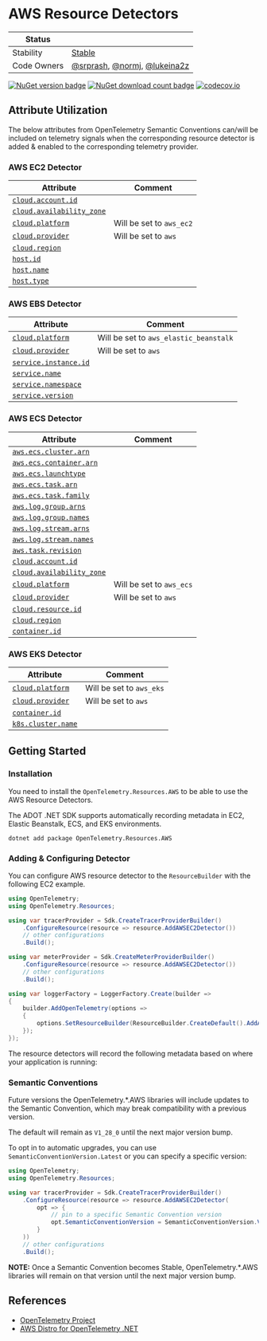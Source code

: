 # AWS Resource Detectors

| Status      |           |
| ----------- | --------- |
| Stability   | [Stable](../../README.md#stable) |
| Code Owners | [@srprash](https://github.com/srprash), [@normj](https://github.com/normj), [@lukeina2z](https://github.com/lukeina2z) |

[![NuGet version badge](https://img.shields.io/nuget/v/OpenTelemetry.Resources.AWS)](https://www.nuget.org/packages/OpenTelemetry.Resources.AWS)
[![NuGet download count badge](https://img.shields.io/nuget/dt/OpenTelemetry.Resources.AWS)](https://www.nuget.org/packages/OpenTelemetry.Resources.AWS)
[![codecov.io](https://codecov.io/gh/open-telemetry/opentelemetry-dotnet-contrib/branch/main/graphs/badge.svg?flag=unittests-Resources.AWS)](https://app.codecov.io/gh/open-telemetry/opentelemetry-dotnet-contrib?flags[0]=unittests-Resources.AWS)

## Attribute Utilization

The below attributes from OpenTelemetry Semantic Conventions can/will be included
on telemetry signals when the corresponding resource detector is
added & enabled to the corresponding telemetry provider.

### AWS EC2 Detector

| Attribute | Comment |
| --- | --- |
| [`cloud.account.id`](https://opentelemetry.io/docs/specs/semconv/registry/attributes/cloud/#cloud-account-id) | |
| [`cloud.availability_zone`](https://opentelemetry.io/docs/specs/semconv/registry/attributes/cloud/#cloud-availability-zone) | |
| [`cloud.platform`](https://opentelemetry.io/docs/specs/semconv/registry/attributes/cloud/#cloud-platform) | Will be set to `aws_ec2` |
| [`cloud.provider`](https://opentelemetry.io/docs/specs/semconv/registry/attributes/cloud/#cloud-provider) | Will be set to `aws` |
| [`cloud.region`](https://opentelemetry.io/docs/specs/semconv/registry/attributes/cloud/#cloud-region) | |
| [`host.id`](https://opentelemetry.io/docs/specs/semconv/registry/attributes/host/#host-id) | |
| [`host.name`](https://opentelemetry.io/docs/specs/semconv/registry/attributes/host/#host-name) | |
| [`host.type`](https://opentelemetry.io/docs/specs/semconv/registry/attributes/host/#host-type) | |

### AWS EBS Detector

| Attribute | Comment |
| --- | --- |
| [`cloud.platform`](https://opentelemetry.io/docs/specs/semconv/registry/attributes/cloud/#cloud-platform) | Will be set to `aws_elastic_beanstalk` |
| [`cloud.provider`](https://opentelemetry.io/docs/specs/semconv/registry/attributes/cloud/#cloud-provider) | Will be set to `aws` |
| [`service.instance.id`](https://opentelemetry.io/docs/specs/semconv/registry/attributes/service/#service-instance-id) | |
| [`service.name`](https://opentelemetry.io/docs/specs/semconv/registry/attributes/service/#service-name) | |
| [`service.namespace`](https://opentelemetry.io/docs/specs/semconv/registry/attributes/service/#service-namespace) | |
| [`service.version`](https://opentelemetry.io/docs/specs/semconv/registry/attributes/service/#service-version) | |

### AWS ECS Detector

| Attribute | Comment |
| --- | --- |
| [`aws.ecs.cluster.arn`](https://opentelemetry.io/docs/specs/semconv/registry/attributes/aws/#aws-ecs-cluster-arn) | |
| [`aws.ecs.container.arn`](https://opentelemetry.io/docs/specs/semconv/registry/attributes/aws/#aws-ecs-container-arn) | |
| [`aws.ecs.launchtype`](https://opentelemetry.io/docs/specs/semconv/registry/attributes/aws/#aws-ecs-launchtype) | |
| [`aws.ecs.task.arn`](https://opentelemetry.io/docs/specs/semconv/registry/attributes/aws/#aws-ecs-task-arn) | |
| [`aws.ecs.task.family`](https://opentelemetry.io/docs/specs/semconv/registry/attributes/aws/#aws-ecs-task-family) | |
| [`aws.log.group.arns`](https://opentelemetry.io/docs/specs/semconv/registry/attributes/aws/#aws-log-group-arns) | |
| [`aws.log.group.names`](https://opentelemetry.io/docs/specs/semconv/registry/attributes/aws/#aws-log-group-names) | |
| [`aws.log.stream.arns`](https://opentelemetry.io/docs/specs/semconv/registry/attributes/aws/#aws-log-stream-arns) | |
| [`aws.log.stream.names`](https://opentelemetry.io/docs/specs/semconv/registry/attributes/aws/#aws-log-stream-names) | |
| [`aws.task.revision`](https://opentelemetry.io/docs/specs/semconv/registry/attributes/aws/#aws-ecs-task-revision) | |
| [`cloud.account.id`](https://opentelemetry.io/docs/specs/semconv/registry/attributes/cloud/#cloud-account-id) | |
| [`cloud.availability_zone`](https://opentelemetry.io/docs/specs/semconv/registry/attributes/cloud/#cloud-availability-zone) | |
| [`cloud.platform`](https://opentelemetry.io/docs/specs/semconv/registry/attributes/cloud/#cloud-platform) | Will be set to `aws_ecs` |
| [`cloud.provider`](https://opentelemetry.io/docs/specs/semconv/registry/attributes/cloud/#cloud-provider) | Will be set to `aws` |
| [`cloud.resource.id`](https://opentelemetry.io/docs/specs/semconv/registry/attributes/cloud/#cloud-resource-id) | |
| [`cloud.region`](https://opentelemetry.io/docs/specs/semconv/registry/attributes/cloud/#cloud-region) | |
| [`container.id`](https://opentelemetry.io/docs/specs/semconv/registry/attributes/container/#container-id) | |

### AWS EKS Detector

| Attribute | Comment |
| --- | --- |
| [`cloud.platform`](https://opentelemetry.io/docs/specs/semconv/registry/attributes/cloud/#cloud-platform) | Will be set to `aws_eks` |
| [`cloud.provider`](https://opentelemetry.io/docs/specs/semconv/registry/attributes/cloud/#cloud-provider) | Will be set to `aws` |
| [`container.id`](https://opentelemetry.io/docs/specs/semconv/registry/attributes/container/#container-id) | |
| [`k8s.cluster.name`](https://opentelemetry.io/docs/specs/semconv/registry/attributes/k8s/#k8s-cluster-name) | |

## Getting Started

### Installation

You need to install the
`OpenTelemetry.Resources.AWS` to be able to use the
AWS Resource Detectors.

The ADOT .NET SDK supports automatically recording metadata in
EC2, Elastic Beanstalk, ECS, and EKS environments.

```shell
dotnet add package OpenTelemetry.Resources.AWS
```

### Adding & Configuring Detector

You can configure AWS resource detector to
the `ResourceBuilder` with the following EC2 example.

```csharp
using OpenTelemetry;
using OpenTelemetry.Resources;

using var tracerProvider = Sdk.CreateTracerProviderBuilder()
    .ConfigureResource(resource => resource.AddAWSEC2Detector())
    // other configurations
    .Build();

using var meterProvider = Sdk.CreateMeterProviderBuilder()
    .ConfigureResource(resource => resource.AddAWSEC2Detector())
    // other configurations
    .Build();

using var loggerFactory = LoggerFactory.Create(builder =>
{
    builder.AddOpenTelemetry(options =>
    {
        options.SetResourceBuilder(ResourceBuilder.CreateDefault().AddAWSEC2Detector());
    });
});
```

The resource detectors will record the following metadata based on where
your application is running:

### Semantic Conventions

Future versions the OpenTelemetry.*.AWS libraries will include updates to the
Semantic Convention, which may break compatibility with a previous version.

The default will remain as `V1_28_0` until the next major version bump.

To opt in to automatic upgrades, you can use `SemanticConventionVersion.Latest`
or you can specify a specific version:

```csharp
using OpenTelemetry;
using OpenTelemetry.Resources;

using var tracerProvider = Sdk.CreateTracerProviderBuilder()
    .ConfigureResource(resource => resource.AddAWSEC2Detector(
        opt => {
            // pin to a specific Semantic Convention version
            opt.SemanticConventionVersion = SemanticConventionVersion.V1_29_0;
        }
    ))
    // other configurations
    .Build();
```

**NOTE:** Once a Semantic Convention becomes Stable, OpenTelemetry.*.AWS
libraries will remain on that version until the
next major version bump.

## References

- [OpenTelemetry Project](https://opentelemetry.io/)
- [AWS Distro for OpenTelemetry .NET](https://aws-otel.github.io/docs/getting-started/dotnet-sdk)
